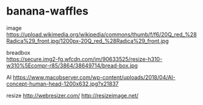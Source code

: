 # banana-waffles
image https://upload.wikimedia.org/wikipedia/commons/thumb/f/f6/20Q_red_%28Radica%29_front.jpg/1200px-20Q_red_%28Radica%29_front.jpg

breadbox     
https://secure.img2-fg.wfcdn.com/im/90633525/resize-h310-w310%5Ecompr-r85/3864/38649714/bread-box.jpg

AI
https://www.macobserver.com/wp-content/uploads/2018/04/AI-concept-human-head-1200x632.jpg?x21837

resize
http://webresizer.com/
http://resizeimage.net/
